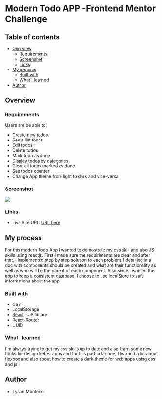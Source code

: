 # Modern Todo APP -Frontend Mentor Challenge

## Table of contents

- [Overview](#overview)
  - [Requirements](#the-challenge)
  - [Screenshot](#screenshot)
  - [Links](#links)
- [My process](#my-process)
  - [Built with](#built-with)
  - [What I learned](#what-i-learned)
- [Author](#author)

## Overview

### Requirements

Users are be able to:

- Create new todos
- See a list todos
- Edit todos
- Delete todos
- Mark todo as done
- Display todos by categories
- Clear all todos marked as done
- See todos counter
- Change App theme from light to dark and vice-versa

### Screenshot

![](https://user-images.githubusercontent.com/29797099/151510306-d33ddd55-5ff2-4b84-a58b-e46acf7eb349.png)

### Links

- Live Site URL: [URL here](https://todo-react-localstorage-tyson.netlify.app/)

## My process

For this modern Todo App I wanted to demostrate my css skill and also JS skills using reactjs. First I made sure the requiriments are clear and after that, I implemented step by step solution to each problem.
I detailled in a doc with components should be created and what are their functionality as well as who will be the parent of each component. Also since I wanted the app to keep a consistent database, I choose to use localStore to safe informations about the app

### Built with

- CSS
- LocalStorage
- [React](https://reactjs.org/) - JS library
- React-Router
- UUID

### What I learned

I'm always trying to get my css skills up to date and also learn some new tricks for design better apps and for this particular one, I learned a lot about flexbox and also about how to create a dark theme for web apps using css and js

## Author

- Tyson Monteiro

